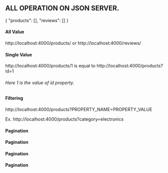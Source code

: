 ## ALL OPERATION ON JSON SERVER.

{
  "products": [],
  "reviews": []
}

#### All Value

http://localhost:4000/products/ 
or
http://localhost:4000/reviews/ 

#### Single Value

http://localhost:4000/products/1 is equal to http://localhost:4000/products?id=1

###### Here 1 is the value of id property.

#### Filtering

http://localhost:4000/products?PROPERTY_NAME=PROPERTY_VALUE

Ex. http://localhost:4000/products?category=electronics

#### Pagination


#### Pagination

#### Pagination

#### Pagination

